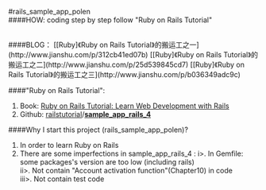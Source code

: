 #rails_sample_app_polen
<br />
####HOW:
coding step by step follow "Ruby on Rails Tutorial"

<br />
####BLOG：
[[Ruby]《Ruby on Rails Tutorial》的搬运工之一](http://www.jianshu.com/p/312cb41ed07b)  
[[Ruby]《Ruby on Rails Tutorial》的搬运工之二](http://www.jianshu.com/p/25d539845cd7)  
[[Ruby]《Ruby on Rails Tutorial》的搬运工之三](http://www.jianshu.com/p/b036349adc9c)

<br />

####"Ruby on Rails Tutorial":
1. Book: [Ruby on Rails Tutorial: Learn Web Development with Rails](https://www.railstutorial.org/book/frontmatter)
2. Github:  [railstutorial](https://github.com/railstutorial)/**[sample_app_rails_4](https://github.com/railstutorial/sample_app_rails_4)**

####Why I start this project (rails_sample_app_polen)?
1. In order to learn Ruby on Rails
2. There are some imperfections in sample_app_rails_4 :
i>. In Gemfile: some packages's version are too low (including rails)   
ii>. Not contain "Account activation function"(Chapter10) in code  
iii>. Not contain test code  

